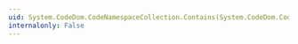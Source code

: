 ```yaml
---
uid: System.CodeDom.CodeNamespaceCollection.Contains(System.CodeDom.CodeNamespace)
internalonly: False
---
```

